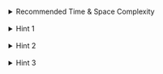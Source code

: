 <br>
<details class="hint-accordion">  
    <summary>Recommended Time & Space Complexity</summary>
    <p>
    You should aim for a solution as good or better than <code>O(n^2)</code> time and <code>O(n^2)</code> space, where <code>n</code> is the number of rows in the square grid.
    </p>
</details>

<br>
<details class="hint-accordion">  
    <summary>Hint 1</summary>
    <p>
    Which data structure would you prefer to use for checking duplicates?
    </p>
</details>

<br>
<details class="hint-accordion">  
    <summary>Hint 2</summary>
    <p>
    You can use a hash set for every row and column to check duplicates. But how can you efficiently check for the squares?
    </p>
</details>

<br>
<details class="hint-accordion">  
    <summary>Hint 3</summary>
    <p>
    We can find the index of each square by the equation <code>(row / 3) * 3 + (col / 3)</code>. Then we use hash set for <code>O(1)</code> lookups while inserting the number into its row, column and square it belongs to. We use separate hash maps for rows, columns, and squares.
    </p>
</details>
